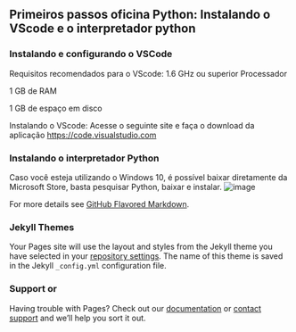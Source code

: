 ## Primeiros passos oficina Python: Instalando o VScode e o interpretador python


### Instalando e configurando o VSCode

Requisitos recomendados para o VScode:
1.6 GHz ou superior Processador

1 GB de RAM

1 GB de espaço em disco

Instalando o VScode:
Acesse o seguinte site e faça o download da aplicação
https://code.visualstudio.com


### Instalando o interpretador Python
Caso você esteja utilizando o Windows 10, é possível baixar diretamente da Microsoft Store, basta pesquisar Python, baixar e instalar.
![image](https://user-images.githubusercontent.com/65428645/132421334-a462f79e-b4d1-475a-a0e3-5f790797b396.png)





For more details see [GitHub Flavored Markdown](https://guides.github.com/features/mastering-markdown/).

### Jekyll Themes

Your Pages site will use the layout and styles from the Jekyll theme you have selected in your [repository settings](https://github.com/JoaoVitorPSilva/testepagina/settings/pages). The name of this theme is saved in the Jekyll `_config.yml` configuration file.

### Support or 

Having trouble with Pages? Check out our [documentation](https://docs.github.com/categories/github-pages-basics/) or [contact support](https://support.github.com/contact) and we’ll help you sort it out.

